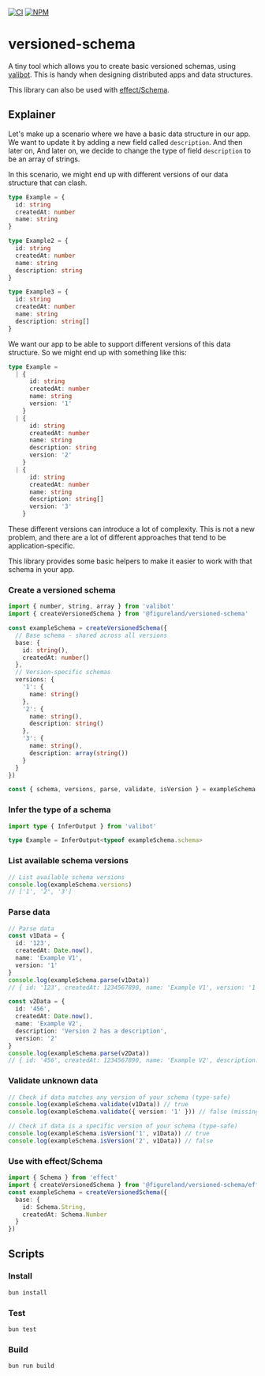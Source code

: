 [![CI](https://github.com/figureland/versioned-schema/actions/workflows/ci.yml/badge.svg)](https://github.com/figureland/versioned-schema/actions/workflows/ci.yml)
[![NPM](https://img.shields.io/npm/v/@figureland/versioned-schema?color=40bd5c)](https://img.shields.io/npm/v/@figureland/versioned-schema?color=40bd5c)

# versioned-schema

A tiny tool which allows you to create basic versioned schemas, using [valibot](https://valibot.dev/). This is handy when designing distributed apps and data structures.

This library can also be used with [effect/Schema](https://effect.website/docs/schema/introduction/).

## Explainer

Let's make up a scenario where we have a basic data structure in our app. We want to update it by adding a new field called `description`. And then later on, And later on, we decide to change the type of field `description` to be an array of strings.

In this scenario, we might end up with different versions of our data structure that can clash.

```ts
type Example = {
  id: string
  createdAt: number
  name: string
}

type Example2 = {
  id: string
  createdAt: number
  name: string
  description: string
}

type Example3 = {
  id: string
  createdAt: number
  name: string
  description: string[]
}
```

We want our app to be able to support different versions of this data structure. So we might end up with something like this:

```ts
type Example =
  | {
      id: string
      createdAt: number
      name: string
      version: '1'
    }
  | {
      id: string
      createdAt: number
      name: string
      description: string
      version: '2'
    }
  | {
      id: string
      createdAt: number
      name: string
      description: string[]
      version: '3'
    }
```

These different versions can introduce a lot of complexity. This is not a new problem, and there are a lot of different approaches that tend to be application-specific.

This library provides some basic helpers to make it easier to work with that schema in your app.

### Create a versioned schema

```ts
import { number, string, array } from 'valibot'
import { createVersionedSchema } from '@figureland/versioned-schema'

const exampleSchema = createVersionedSchema({
  // Base schema - shared across all versions
  base: {
    id: string(),
    createdAt: number()
  },
  // Version-specific schemas
  versions: {
    '1': {
      name: string()
    },
    '2': {
      name: string(),
      description: string()
    },
    '3': {
      name: string(),
      description: array(string())
    }
  }
})

const { schema, versions, parse, validate, isVersion } = exampleSchema
```

### Infer the type of a schema

```ts
import type { InferOutput } from 'valibot'

type Example = InferOutput<typeof exampleSchema.schema>
```

### List available schema versions

```ts
// List available schema versions
console.log(exampleSchema.versions)
// ['1', '2', '3']
```

### Parse data

```ts
// Parse data
const v1Data = {
  id: '123',
  createdAt: Date.now(),
  name: 'Example V1',
  version: '1'
}
console.log(exampleSchema.parse(v1Data))
// { id: '123', createdAt: 1234567890, name: 'Example V1', version: '1' }

const v2Data = {
  id: '456',
  createdAt: Date.now(),
  name: 'Example V2',
  description: 'Version 2 has a description',
  version: '2'
}
console.log(exampleSchema.parse(v2Data))
// { id: '456', createdAt: 1234567890, name: 'Example V2', description: '...', version: '2' }
```

### Validate unknown data

```ts
// Check if data matches any version of your schema (type-safe)
console.log(exampleSchema.validate(v1Data)) // true
console.log(exampleSchema.validate({ version: '1' })) // false (missing required fields)

// Check if data is a specific version of your schema (type-safe)
console.log(exampleSchema.isVersion('1', v1Data)) // true
console.log(exampleSchema.isVersion('2', v1Data)) // false
```

### Use with effect/Schema

```ts
import { Schema } from 'effect'
import { createVersionedSchema } from '@figureland/versioned-schema/effect'
const exampleSchema = createVersionedSchema({
  base: {
    id: Schema.String,
    createdAt: Schema.Number
  }
})
```

## Scripts

### Install

```bash
bun install
```

### Test

```bash
bun test
```

### Build

```bash
bun run build
```
